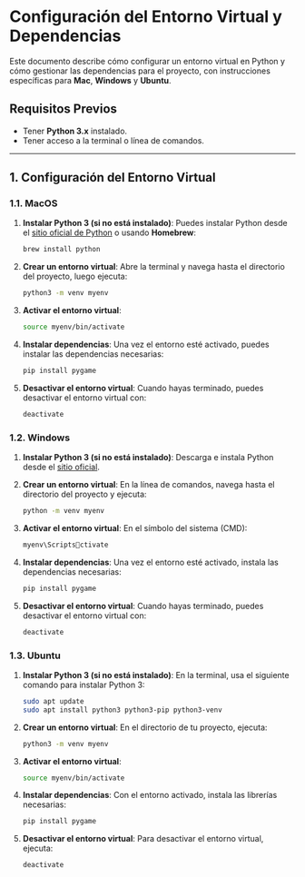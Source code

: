 # Configuración del Entorno Virtual y Dependencias

Este documento describe cómo configurar un entorno virtual en Python y cómo gestionar las dependencias para el proyecto, con instrucciones específicas para **Mac**, **Windows** y **Ubuntu**.

## Requisitos Previos
- Tener **Python 3.x** instalado.
- Tener acceso a la terminal o línea de comandos.

---

## 1. Configuración del Entorno Virtual

### 1.1. MacOS

1. **Instalar Python 3 (si no está instalado)**:
   Puedes instalar Python desde el [sitio oficial de Python](https://www.python.org/downloads/) o usando **Homebrew**:
   ```bash
   brew install python
   ```

2. **Crear un entorno virtual**:
   Abre la terminal y navega hasta el directorio del proyecto, luego ejecuta:
   ```bash
   python3 -m venv myenv
   ```

3. **Activar el entorno virtual**:
   ```bash
   source myenv/bin/activate
   ```

4. **Instalar dependencias**:
   Una vez el entorno esté activado, puedes instalar las dependencias necesarias:
   ```bash
   pip install pygame
   ```

5. **Desactivar el entorno virtual**:
   Cuando hayas terminado, puedes desactivar el entorno virtual con:
   ```bash
   deactivate
   ```

### 1.2. Windows

1. **Instalar Python 3 (si no está instalado)**:
   Descarga e instala Python desde el [sitio oficial](https://www.python.org/downloads/).

2. **Crear un entorno virtual**:
   En la línea de comandos, navega hasta el directorio del proyecto y ejecuta:
   ```bash
   python -m venv myenv
   ```

3. **Activar el entorno virtual**:
   En el símbolo del sistema (CMD):
   ```bash
   myenv\Scriptsctivate
   ```

4. **Instalar dependencias**:
   Una vez el entorno esté activado, instala las dependencias necesarias:
   ```bash
   pip install pygame
   ```

5. **Desactivar el entorno virtual**:
   Cuando hayas terminado, puedes desactivar el entorno virtual con:
   ```bash
   deactivate
   ```

### 1.3. Ubuntu

1. **Instalar Python 3 (si no está instalado)**:
   En la terminal, usa el siguiente comando para instalar Python 3:
   ```bash
   sudo apt update
   sudo apt install python3 python3-pip python3-venv
   ```

2. **Crear un entorno virtual**:
   En el directorio de tu proyecto, ejecuta:
   ```bash
   python3 -m venv myenv
   ```

3. **Activar el entorno virtual**:
   ```bash
   source myenv/bin/activate
   ```

4. **Instalar dependencias**:
   Con el entorno activado, instala las librerías necesarias:
   ```bash
   pip install pygame
   ```

5. **Desactivar el entorno virtual**:
   Para desactivar el entorno virtual, ejecuta:
   ```bash
   deactivate
   ```

